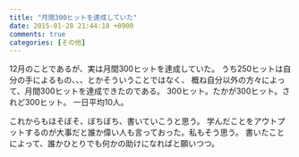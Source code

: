 ```yaml
---
title: "月間300ヒットを達成していた"
date: 2015-01-28 21:44:18 +0900
comments: true
categories: [その他]
---
```


12月のことであるが、実は月間300ヒットを達成していた。
うち250ヒットは自分の手によるもの、、、とかそういうことではなく、
概ね自分以外の方々によって、月間300ヒットを達成できたのである。
300ヒット。たかが300ヒット。されど300ヒット。 一日平均10人。

これからもほそぼそ、ぼちぼち、書いていこうと思う。
学んだことをアウトプットするのが大事だと誰か偉い人も言っておった。私もそう思う。
書いたことによって、誰かひとりでも何かの助けになればと願いつつ。

